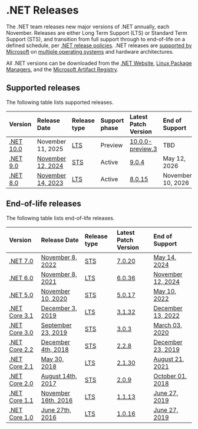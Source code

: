 ﻿# .NET Releases

The .NET team releases new major versions of .NET annually, each November. Releases are either Long Term Support (LTS) or Standard Term Support (STS), and transition from full support through to end-of-life on a defined schedule, per [.NET release policies][policies]. .NET releases are [supported by Microsoft](microsoft-support.md) on [multiple operating systems](os-lifecycle-policy.md) and hardware architectures.

All .NET versions can be downloaded from the [.NET Website](https://dotnet.microsoft.com/download/dotnet), [Linux Package Managers](https://learn.microsoft.com/dotnet/core/install/linux), and the [Microsoft Artifact Registry](https://mcr.microsoft.com/catalog?search=dotnet/).

## Supported releases

The following table lists supported releases.

|  Version  | Release Date | Release type | Support phase | Latest Patch Version | End of Support |
| :-- | :-- | :-- | :-- | :-- | :-- |
| [.NET 10.0](release-notes/10.0/README.md) | November 11, 2025 | [LTS][policies] | Preview | [10.0.0-preview.3][10.0.0-preview.3] | TBD |
| [.NET 9.0](release-notes/9.0/README.md) | [November 12, 2024](https://devblogs.microsoft.com/dotnet/announcing-dotnet-9/) | [STS][policies] | Active | [9.0.4][9.0.4] | May 12, 2026 |
| [.NET 8.0](release-notes/8.0/README.md) | [November 14, 2023](https://devblogs.microsoft.com/dotnet/announcing-dotnet-8/) | [LTS][policies] | Active | [8.0.15][8.0.15] | November 10, 2026 |

[10.0.0-preview.3]: release-notes/10.0/preview/preview3/10.0.0-preview.3.md
[9.0.4]: release-notes/9.0/9.0.4.md
[8.0.15]: release-notes/8.0/8.0.15.md

## End-of-life releases

The following table lists end-of-life releases.

|  Version  | Release Date | Release type | Latest Patch Version | End of Support |
| :-- | :-- | :-- | :-- | :-- |
| [.NET 7.0](release-notes/7.0/README.md) | [November 8, 2022](https://devblogs.microsoft.com/dotnet/announcing-dotnet-7/) | [STS][policies] | [7.0.20][7.0.20] | [May 14, 2024](https://devblogs.microsoft.com/dotnet/dotnet-7-end-of-support/) |
| [.NET 6.0](release-notes/6.0/README.md) | [November 8, 2021](https://devblogs.microsoft.com/dotnet/announcing-net-6/) | [LTS][policies] | [6.0.36][6.0.36] | [November 12, 2024](https://devblogs.microsoft.com/dotnet/dotnet-6-end-of-support/) |
| [.NET 5.0](release-notes/5.0/README.md) | [November 10, 2020](https://devblogs.microsoft.com/dotnet/announcing-net-5-0/) | [STS][policies] | [5.0.17][5.0.17] | [May 10, 2022](https://devblogs.microsoft.com/dotnet/dotnet-5-end-of-support-update/) |
| [.NET Core 3.1](release-notes/3.1/README.md) | [December 3, 2019](https://devblogs.microsoft.com/dotnet/announcing-net-core-3-1/) | [LTS][policies] | [3.1.32][3.1.32] | [December 13, 2022](https://devblogs.microsoft.com/dotnet/net-core-3-1-will-reach-end-of-support-on-december-13-2022/) |
| [.NET Core 3.0](release-notes/3.0/README.md) | [September 23, 2019](https://devblogs.microsoft.com/dotnet/announcing-net-core-3-0/) | [STS][policies] | [3.0.3][3.0.3] | [March 03, 2020](https://devblogs.microsoft.com/dotnet/net-core-3-0-end-of-life/) |
| [.NET Core 2.2](release-notes/2.2/README.md) | [December 4th, 2018](https://devblogs.microsoft.com/dotnet/announcing-net-core-2-2/) | [STS][policies] | [2.2.8][2.2.8] | [December 23, 2019](https://devblogs.microsoft.com/dotnet/net-core-2-2-will-reach-end-of-life-on-december-23-2019/) |
| [.NET Core 2.1](release-notes/2.1/README.md) | [May 30, 2018](https://devblogs.microsoft.com/dotnet/announcing-net-core-2-1/) | [LTS][policies] | [2.1.30][2.1.30] | [August 21, 2021](https://devblogs.microsoft.com/dotnet/net-core-2-1-will-reach-end-of-support-on-august-21-2021/) |
| [.NET Core 2.0](release-notes/2.0/README.md) | [August 14th, 2017](https://devblogs.microsoft.com/dotnet/announcing-net-core-2-0/) | [STS][policies] | [2.0.9][2.0.9] | [October 01, 2018](https://devblogs.microsoft.com/dotnet/net-core-2-0-will-reach-end-of-life-on-september-1-2018/) |
| [.NET Core 1.1](release-notes/1.1/README.md) | [November 16th, 2016](https://devblogs.microsoft.com/dotnet/announcing-net-core-1-1/) | [LTS][policies] | [1.1.13][1.1.13] | [June 27, 2019](https://devblogs.microsoft.com/dotnet/net-core-1-0-and-1-1-will-reach-end-of-life-on-june-27-2019/) |
| [.NET Core 1.0](release-notes/1.0/README.md) | [June 27th, 2016](https://devblogs.microsoft.com/dotnet/announcing-net-core-1-0/) | [LTS][policies] | [1.0.16][1.0.16] | [June 27, 2019](https://devblogs.microsoft.com/dotnet/net-core-1-0-and-1-1-will-reach-end-of-life-on-june-27-2019/) |

[7.0.20]: release-notes/7.0/7.0.20.md
[6.0.36]: release-notes/6.0/6.0.36.md
[5.0.17]: release-notes/5.0/5.0.17.md
[3.1.32]: release-notes/3.1/3.1.32.md
[3.0.3]: release-notes/3.0/3.0.3.md
[2.2.8]: release-notes/2.2/2.2.8.md
[2.1.30]: release-notes/2.1/2.1.30.md
[2.0.9]: release-notes/2.0/2.0.9.md
[1.1.13]: release-notes/1.1/1.1.13.md
[1.0.16]: release-notes/1.0/1.0.16.md

[policies]: release-policies.md
